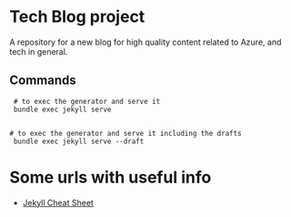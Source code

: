 # Tech Blog project
A repository for a new blog for high quality content related to Azure, and tech in general.

## Commands

````
 # to exec the generator and serve it
 bundle exec jekyll serve


# to exec the generator and serve it including the drafts
 bundle exec jekyll serve --draft

````



# Some urls with useful info

* [Jekyll Cheat Sheet](https://devhints.io/jekyll)
